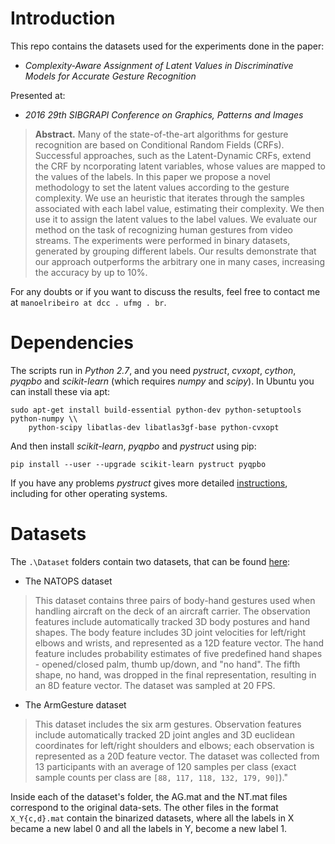 # Introduction

This repo contains the datasets used for the experiments done in the paper:

- *Complexity-Aware Assignment of Latent Values in Discriminative Models for Accurate Gesture Recognition*

Presented at:

- *2016 29th SIBGRAPI Conference on Graphics, Patterns and Images*

> **Abstract.** Many of the state-of-the-art algorithms for gesture recognition are based on Conditional Random Fields (CRFs). Successful approaches, such as the Latent-Dynamic CRFs, extend the CRF by ncorporating latent variables, whose values are mapped to the values of the labels. In this paper we propose a novel methodology to set the latent values according to the gesture complexity. We use an heuristic that iterates through the samples associated with each label value, estimating their complexity. We then use it to assign the latent values to the label values. We evaluate our method on the task of recognizing human gestures from video streams. The experiments were performed in binary datasets, generated by grouping different labels. Our results demonstrate that our approach outperforms the arbitrary one in many cases, increasing the accuracy by up to 10%. 

For any doubts or if you want to discuss the results, feel free to contact me at `manoelribeiro at dcc . ufmg . br`.

# Dependencies

The scripts run in *Python 2.7*, and you need _pystruct_, _cvxopt_, _cython_, _pyqpbo_ and _scikit-learn_ (which requires _numpy_ and _scipy_). In Ubuntu you can install these via apt:

```
sudo apt-get install build-essential python-dev python-setuptools python-numpy \\
    python-scipy libatlas-dev libatlas3gf-base python-cvxopt
```

And then install _scikit-learn_, _pyqpbo_ and _pystruct_ using pip:

```
pip install --user --upgrade scikit-learn pystruct pyqpbo
```

If you have any problems _pystruct_ gives more detailed [instructions][2], including for other operating systems.

# Datasets

The `.\Dataset` folders contain two datasets, that can be found [here][1]:

* The NATOPS dataset
> This dataset contains three pairs of body-hand gestures used when handling aircraft on the deck of an aircraft carrier. The observation features include automatically tracked 3D body postures and hand shapes. The body feature includes 3D joint velocities for left/right elbows and wrists, and represented as a 12D feature vector. The hand feature includes probability estimates of five predefined hand shapes - opened/closed palm, thumb up/down, and "no hand". The fifth shape, no hand, was dropped in the final representation, resulting in an 8D feature vector. The dataset was sampled at 20 FPS.


* The ArmGesture dataset
> This dataset includes the six arm gestures. Observation features include automatically tracked 2D joint angles and 3D euclidean coordinates for left/right shoulders and elbows; each observation is represented as a 20D feature vector. The dataset was collected from 13 participants with an average of 120 samples per class (exact sample counts per class are `[88, 117, 118, 132, 179, 90]`)."

Inside each of the dataset's folder, the AG.mat and the NT.mat files correspond to the original data-sets. The other files in the format `X_Y{c,d}.mat` contain the binarized datasets, where all the labels in X became a new label 0 and all the labels in Y, become a new label 1.

[1]: http://people.csail.mit.edu/yalesong/cvpr12/
[2]: https://pystruct.github.io/installation.html
